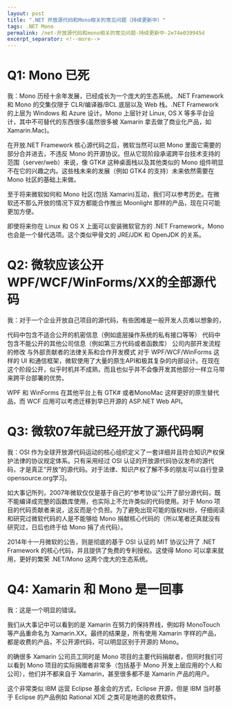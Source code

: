 ```yaml
---
layout: post
title: ".NET 开放源代码和Mono相关的常见问题（持续更新中）"
tags: .NET Mono
permalink: /net-开放源代码和mono相关的常见问题-持续更新中-2e74e039945d
excerpt_separator: <!--more-->
---
```


# Q1: Mono 已死

我：Mono 历经十余年发展，已经成长为一个庞大的生态系统。.NET Framework 和 Mono 的交集仅限于 CLR/编译器/BCL 底层以及 Web 栈。.NET Framework 的上层为 Windows 和 Azure 设计。Mono 上层针对 Linux, OS X 等多平台设计，其中不可替代的东西很多(虽然很多被 Xamarin 拿去做了商业化产品，如Xamarin.Mac)。

在开放.NET Framework 核心源代码之后，微软当然可以把 Mono 里面它需要的部分合并进去，不违反 Mono 的开源协议。但从它现阶段承诺跨平台技术支持的范围（server/web）来说，像 GTK# 这种桌面栈以及其他类似的 Mono 组件明显不在它的兴趣之内。这些栈未来的发展（例如 GTK4 的支持）未来依然需要在 Mono 社区的基础上来做。

至于将来微软如何和 Mono 社区(包括 Xamarin)互动，我们可以参考历史。在微软还不那么开放的情况下双方都能合作推出 Moonlight 那样的产品，现在只可能更加方便。

即使将来你在 Linux 和 OS X 上面可以安装微软官方的 .NET Framework，Mono 也会是一个替代选项。这个类似甲骨文的 JRE/JDK 和 OpenJDK 的关系。

# Q2: 微软应该公开WPF/WCF/WinForms/XX的全部源代码

我：对于一个企业开放自己项目的源代码，有些困难是一般开发人员难以想象的，

代码中包含不适合公开的机密信息（例如底层操作系统的私有接口等等）
代码中包含不能公开的其他公司信息（例如第三方代码或者函数库）
公司内部开发流程的修改
与外部贡献者的法律关系和合作开发模式
对于 WPF/WCF/WinForms 这样的 UI 和通信框架，微软使用了大量的原生API和极其复杂的内部设计。在现在这个阶段公开，似乎时机并不成熟，而且也似乎并不会像开发其他部分一样立马带来跨平台部署的优势。

WPF 和 WinForms 在其他平台上有 GTK# 或者MonoMac 这样更好的原生替代品，而 WCF 应用可以考虑迁移到早已开源的 ASP.NET Web API。

# Q3: 微软07年就已经开放了源代码啊

我：OSI 作为全球开放源代码运动的核心组织定义了一套详细并且符合知识产权保护法律的协议规定体系。只有采用经过 OSI 认证的开放源代码协议发布的源代码，才是真正“开放”的源代码。对于法律、知识产权了解不多的朋友可以自行登录opensource.org学习。

如大事记所列，2007年微软仅仅是基于自己的“参考协议”公开了部分源代码，既不能编译成完整的函数库使用，也实际上不允许类似的代码使用。对于 Mono 项目的代码贡献者来说，这反而是个负担。为了避免出现可能的版权纠纷，仔细阅读和研究过微软代码的人是不能够给 Mono 捐献核心代码的（所以笔者还真就没有研究过，日后也终于给 Mono 捐了点代码）。

2014年十一月微软的公告，则是彻底的基于 OSI 认证的 MIT 协议公开了 .NET Framework 的核心代码，并且提供了免费的专利授权。这使得 Mono 可以拿来就用，更好的繁荣 .NET/Mono 这两个庞大的生态系统。

# Q4: Xamarin 和 Mono 是一回事

我：这是一个明显的错误。

我们从大事记中可以看到的是 Xamarin 在努力的保持界线，例如将 MonoTouch 等产品重命名为 Xamarin.XX。最终的结果是，所有使用 Xamarin 字样的产品，都是收费的产品，不公开源代码，可以明显区别于开源的 Mono。

的确很多 Xamarin 公司员工同时是 Mono 项目的主要代码捐献者，但同时我们可以看到 Mono 项目的实际捐赠者非常多（包括基于 Mono 开发上层应用的个人和公司），他们并不都来自于 Xamarin，甚至很多都不是 Xamarin 产品的用户。

这个非常类似 IBM 运营 Eclipse 基金会的方式，Eclipse 开源，但是 IBM 当时基于 Eclipse 的产品例如 Rational XDE 之类可是地道的收费软件。
<!--more-->